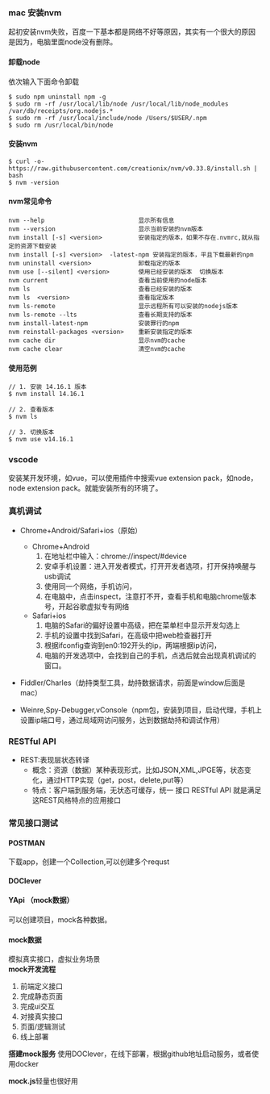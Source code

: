 ### mac 安装nvm
起初安装nvm失败，百度一下基本都是网络不好等原因，其实有一个很大的原因是因为，电脑里面node没有删除。
#### 卸载node
依次输入下面命令卸载
```
$ sudo npm uninstall npm -g
$ sudo rm -rf /usr/local/lib/node /usr/local/lib/node_modules /var/db/receipts/org.nodejs.*
$ sudo rm -rf /usr/local/include/node /Users/$USER/.npm
$ sudo rm /usr/local/bin/node

```
#### 安装nvm
```
$ curl -o- https://raw.githubusercontent.com/creationix/nvm/v0.33.8/install.sh | bash
$ nvm -version
```

#### nvm常见命令
```
nvm --help                          显示所有信息
nvm --version                       显示当前安装的nvm版本
nvm install [-s] <version>          安装指定的版本，如果不存在.nvmrc,就从指定的资源下载安装
nvm install [-s] <version>  -latest-npm 安装指定的版本，平且下载最新的npm
nvm uninstall <version>             卸载指定的版本
nvm use [--silent] <version>        使用已经安装的版本  切换版本
nvm current                         查看当前使用的node版本
nvm ls                              查看已经安装的版本
nvm ls  <version>                   查看指定版本
nvm ls-remote                       显示远程所有可以安装的nodejs版本
nvm ls-remote --lts                 查看长期支持的版本
nvm install-latest-npm              安装罪行的npm
nvm reinstall-packages <version>    重新安装指定的版本
nvm cache dir                       显示nvm的cache
nvm cache clear                     清空nvm的cache
```
#### 使用范例
```
// 1. 安装 14.16.1 版本
$ nvm install 14.16.1
 
// 2. 查看版本
$ nvm ls
 
// 3. 切换版本
$ nvm use v14.16.1
```
### vscode 
安装某开发环境，如vue，可以使用插件中搜索vue extension pack，如node，node extension pack。就能安装所有的环境了。

### 真机调试
- Chrome+Android/Safari+ios（原始）
    - Chrome+Android
        1. 在地址栏中输入：chrome://inspect/#device
        2. 安卓手机设置：进入开发者模式，打开开发者选项，打开保持唤醒与usb调试
        3. 使用同一个网络，手机访问，
        4. 在电脑中，点击inspect，注意打不开，查看手机和电脑chrome版本号，开起谷歌虚拟专有网络
    - Safari+ios
        1. 电脑的Safari的偏好设置中高级，把在菜单栏中显示开发勾选上
        2. 手机的设置中找到Safari，在高级中把web检查器打开
        3. 根据ifconfig查询到en0:192开头的ip，两端根据ip访问，
        4. 电脑的开发选项中，会找到自己的手机，点选后就会出现真机调试的窗口。

- Fiddler/Charles（劫持类型工具，劫持数据请求，前面是window后面是mac）
- Weinre,Spy-Debugger,vConsole（npm包，安装到项目，启动代理，手机上设置ip端口号，通过局域网访问服务，达到数据劫持和调试作用）

### RESTful API
-  REST:表现层状态转译
    - 概念：资源（数据）某种表现形式，比如JSON,XML,JPGE等，状态变化，通过HTTP实现（get，post，delete,put等）
    - 特点：客户端到服务端，无状态可缓存，统一 接口
RESTful API 就是满足这REST风格特点的应用接口  

### 常见接口测试
#### POSTMAN 
下载app，创建一个Collection,可以创建多个requst
#### DOClever
#### YApi （mock数据）
可以创建项目，mock各种数据。

#### mock数据 
模拟真实接口，虚拟业务场景     
**mock开发流程**
1. 前端定义接口
2. 完成静态页面
3. 完成ui交互
4. 对接真实接口
5. 页面/逻辑测试
6. 线上部署

**搭建mock服务**
使用DOClever，在线下部署，根据github地址启动服务，或者使用docker

**mock.js**轻量也很好用